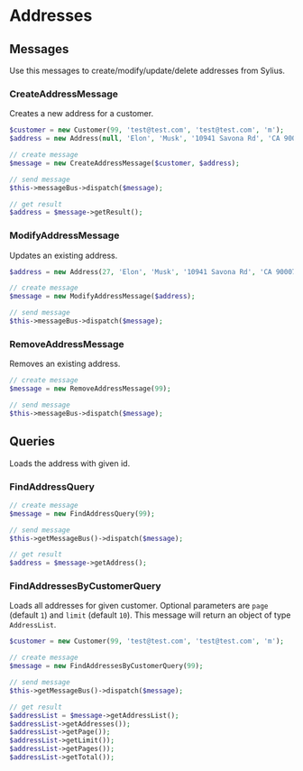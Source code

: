 # Addresses

## Messages

Use this messages to create/modify/update/delete addresses from Sylius.

### CreateAddressMessage

Creates a new address for a customer.

```php
$customer = new Customer(99, 'test@test.com', 'test@test.com', 'm');
$address = new Address(null, 'Elon', 'Musk', '10941 Savona Rd', 'CA 900077', 'Los Angeles', 'US');

// create message
$message = new CreateAddressMessage($customer, $address);

// send message
$this->messageBus->dispatch($message);

// get result
$address = $message->getResult();
```

### ModifyAddressMessage

Updates an existing address.

```php
$address = new Address(27, 'Elon', 'Musk', '10941 Savona Rd', 'CA 900077', 'Los Angeles', 'US');

// create message
$message = new ModifyAddressMessage($address);

// send message
$this->messageBus->dispatch($message);
```

### RemoveAddressMessage

Removes an existing address.

```php
// create message
$message = new RemoveAddressMessage(99);

// send message
$this->messageBus->dispatch($message);
```

## Queries

Loads the address with given id.

### FindAddressQuery

```php
// create message
$message = new FindAddressQuery(99);

// send message
$this->getMessageBus()->dispatch($message);

// get result
$address = $message->getAddress();
```

### FindAddressesByCustomerQuery

Loads all addresses for given customer.
Optional parameters are `page` (default `1`) and `limit` (default `10`).
This message will return an object of type `AddressList`.

```php
$customer = new Customer(99, 'test@test.com', 'test@test.com', 'm');

// create message
$message = new FindAddressesByCustomerQuery(99);

// send message
$this->getMessageBus()->dispatch($message);

// get result
$addressList = $message->getAddressList();
$addressList->getAddresses());
$addressList->getPage());
$addressList->getLimit());
$addressList->getPages());
$addressList->getTotal());
```
